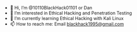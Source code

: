 - 👋 Hi, I’m @10110BlackHack01101 or Dan
- 👀 I’m interested in Ethical Hacking and Penetration Testing
- 🌱 I’m currently learning Ethical Hacking with Kali Linux
- 📫 How to reach me: Email blackhack1995@gmail.com
